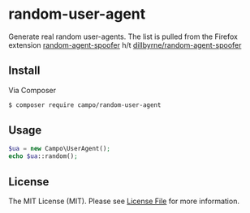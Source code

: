# random-user-agent
Generate real random user-agents. The list is pulled from the Firefox extension [random-agent-spoofer](https://addons.mozilla.org/en-US/firefox/addon/random-agent-spoofer/) h/t [dillbyrne/random-agent-spoofer](https://github.com/dillbyrne/random-agent-spoofer)

## Install

Via Composer

``` bash
$ composer require campo/random-user-agent
```

## Usage

``` php
$ua = new Campo\UserAgent();
echo $ua::random();
```

## License

The MIT License (MIT). Please see [License File](LICENSE.md) for more information.
